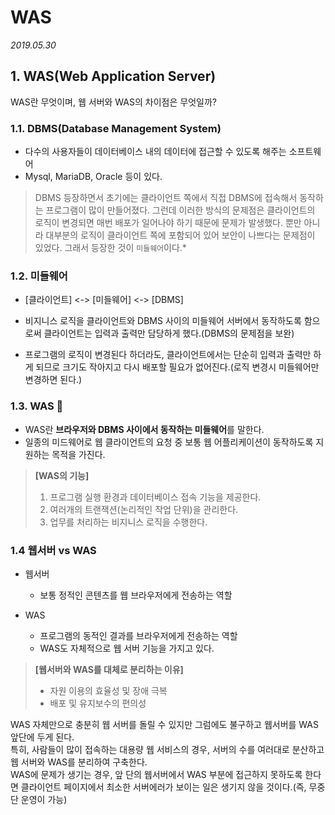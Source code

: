 # WAS

*2019.05.30*



## 1. WAS(Web Application Server)

WAS란 무엇이며, 웹 서버와 WAS의 차이점은 무엇일까?



### 1.1. DBMS(Database Management System)

- 다수의 사용자들이 데이터베이스 내의 데이터에 접근할 수 있도록 해주는 소프트웨어
- Mysql, MariaDB, Oracle 등이 있다.

> DBMS 등장하면서 초기에는 클라이언트 쪽에서 직접 DBMS에 접속해서 동작하는 프로그램이 많이 만들어졌다. 그런데 이러한 방식의 문제점은 클라이언트의 로직이 변경되면 매번 배포가 일어나야 하기 때문에 문제가 발생했다. 뿐만 아니라 대부분의 로직이 클라이언트 쪽에 포함되어 있어 보안이 나쁘다는 문제점이 있었다. 그래서 등장한 것이 `미들웨어`이다.*



### 1.2. 미들웨어

- [클라이언트] <-> [미들웨어] <-> [DBMS]

- 비지니스 로직을 클라이언트와 DBMS 사이의 미들웨어 서버에서 동작하도록 함으로써 클라이언트는 입력과 출력만 담당하게 했다.(DBMS의 문제점을 보완)

- 프로그램의 로직이 변경된다 하더라도, 클라이언트에서는 단순히 입력과 출력만 하게 되므로 크기도 작아지고 다시 배포할 필요가 없어진다.(로직 변경시 미들웨어만 변경하면 된다.) 



### 1.3. WAS 🤟

- WAS란 **브라우저와 DBMS 사이에서 동작하는 미들웨어**를 말한다.
- 일종의 미드웨어로 웹 클라이언트의 요청 중 보통 웹 어플리케이션이 동작하도록 지원하는 목적을 가진다.

> **[WAS의 기능]**
>
> 1. 프로그램 실행 환경과 데이터베이스 접속 기능을 제공한다.
> 2. 여러개의 트랜잭션(논리적인 작업 단위)을 관리한다.
> 3. 업무를 처리하는 비지니스 로직을 수행한다.



### 1.4 웹서버 vs WAS

- 웹서버 
  - 보통 정적인 콘텐츠를 웹 브라우저에게 전송하는 역할

- WAS 

  - 프로그램의 동적인 결과를 브라우저에게 전송하는 역할
  - WAS도 자체적으로 웹 서버 기능을 가지고 있다.

>**[웹서버와 WAS를 대체로 분리하는 이유]**
>
>- 자원 이용의 효율성 및 장애 극복
>- 배포 및 유지보수의 편의성



WAS 자체만으로 충분히 웹 서버를 돌릴 수 있지만 그럼에도 불구하고 웹서버를 WAS 앞단에 두게 된다. 
<br/>
특히, 사람들이 많이 접속하는 대용량 웹 서비스의 경우, 서버의 수를 여러대로 분산하고 웹 서버와 WAS를 분리하여 구축한다. 
<br/>
WAS에 문제가 생기는 경우, 앞 단의 웹서버에서 WAS 부분에 접근하지 못하도록 한다면 클라이언트 페이지에서 최소한 서버에러가 보이는 일은 생기지 않을 것이다.(즉, 무중단 운영이 가능) 
